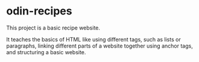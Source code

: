 # odin-recipes

This project is a basic recipe website.

It teaches the basics of HTML like using different tags, such as lists or paragraphs, linking different parts of a website together using anchor tags, and structuring a basic website.